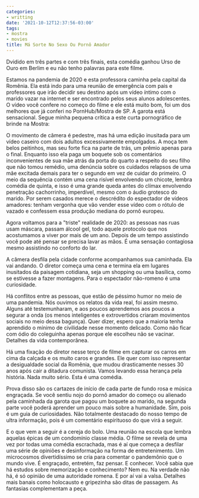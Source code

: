 ```yaml
---
categories:
- writting
date: '2021-10-12T12:37:56-03:00'
tags:
- mostra
- movies
title: Má Sorte No Sexo Ou Pornô Amador
---
```


Dvidido em três partes e com três finais, esta comédia ganhou Urso de Ouro em Berlim e eu não tenho palavras para este filme.

Estamos na pandemia de 2020 e esta professora caminha pela capital da Romênia. Ela está indo para uma reunião de emergência com pais e professores que irão decidir seu destino após um vídeo íntimo com o marido vazar na internet e ser encontrado pelos seus alunos adolescentes. O vídeo você confere no começo do filme e ele está muito bom, foi um dos melhores que já conferi no PornHub/Mostra de SP. A garota está sensacional. Segue minha pequena crítica a este curta pornográfico de brinde na Mostra:

O movimento de câmera é pedestre, mas há uma edição inusitada para um vídeo caseiro com dois adultos excessivamente empolgados. A moça tem belos peitinhos, mas seu forte fica na parte de trás, um prêmio apenas para o final. Enquanto isso ela paga um boquete sob os comentários inconvenientes de sua mãe atrás da porta do quarto a respeito do seu filho que não tomou remédio, uma denúncia sobre os cuidados relapsos de uma mãe excitada demais para ter o segundo em vez de cuidar do primeiro. O meio da sequência contém uma cena risível envolvendo um chicote, lembra comédia de quinta, e isso é uma grande queda antes do clímax envolvendo penetração cachorrinho, imperdível, mesmo com o áudio grotesco do marido. Por serem casados merece o descrédito do espectador de vídeos amadores: tenham vergonha que vão vender esse vídeo com o rótulo de vazado e confessem essa produção mediana do pornô europeu.

Agora voltamos para a "triste" realidade de 2020: as pessoas nas ruas usam máscara, passam álcool gel, todo aquele protocolo que nos acostumamos a viver por mais de um ano. Depois de um tempo assistindo você pode até pensar se precisa lavar as mãos. É uma sensação contagiosa mesmo assistindo no conforto do lar.

A câmera desfila pela cidade conforme acompanhamos sua caminhada. Ela vai andando. O diretor começa uma cena e termina ela em lugares inusitados da paisagem cotidiana, seja um shopping ou uma basílica, como se estivesse a fazer montagens. Para o espectador não-romeno é uma curiosidade.

Há conflitos entre as pessoas, que estão de péssimo humor no meio de uma pandemia. Nós ouvimos os relatos da vida real, foi assim mesmo. Alguns até testemunharam, e aos poucos aprendemos aos poucos a segurar a onda (os menos inteligentes e extrovertidos criaram movimentos sociais no meio dessa bagunça). Quer dizer, espero que a maioria tenha aprendido o mínimo de civilidade nesse momento delicado. Como não ficar com ódio do coleguinha apenas porque ele escolheu não se vacinar. Detalhes da vida contemporânea.

Há uma fixação do diretor nesse terço de filme em capturar os carros em cima da calçada e os muito caros e grandes. Ele quer com isso representar a desigualdade social da Romênia, que mudou drasticamente nesses 30 anos após cair a ditadura comunista. Vamos levando essa herança pela história. Nada muito sério. Esta é uma comédia.

Prova disso são os cartazes de início de cada parte de fundo rosa e música engraçada. Se você sentiu nojo do pornô amador do começo ou alienado pela caminhada da garota que pagou um boquete ao marido, na segunda parte você poderá aprender um pouco mais sobre a humanidade. Sim, pois é um guia de curiosidades.  Não totalmente destacado do nosso tempo de ultra informação, pois é um comentário espirituoso do que virá a seguir.

E o que vem a seguir é a cereja do bolo. Uma reunião na escola que lembra aquelas épicas de um condomínio classe média. O filme se revela de uma vez por todas uma comédia escrachada, mas é aí que começa a desfilar uma série de opiniões e desinformação na forma de entretenimento. Um microcosmos divertidíssimo se cria para comentar o pandemônio que o mundo vive. É engraçado, entretém, faz pensar. E conhecer. Você sabia que há estudos sobre memorização e conhecimento? Nem eu. Na verdade não há, é só opinião de uma autoridade romena. E por aí vai a valsa. Detalhes mais banais como holocausto e gripezinha são ditas de passagem. As fantasias complementam a peça.

